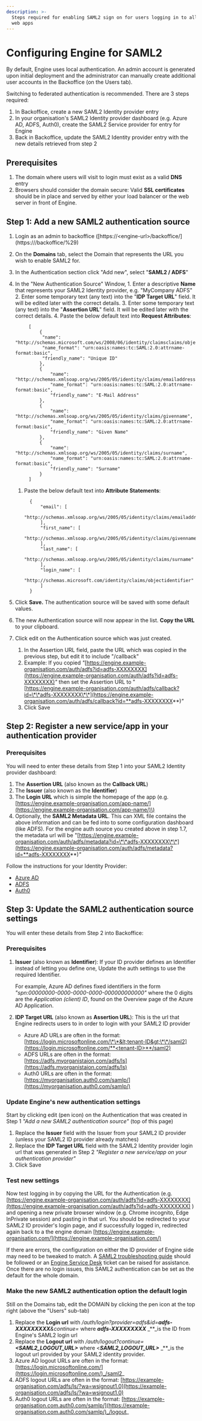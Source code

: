 ```yaml
---
description: >-
  Steps required for enabling SAML2 sign on for users logging in to all Engine
  web apps
---
```


# Configuring Engine for SAML2

By default, Engine uses local authentication. An admin account is generated upon initial deployment and the administrator can manually create additional user accounts in the Backoffice \(on the Users tab\).

Switching to federated authentication is recommended. There are 3 steps required:

1. In Backoffice, create a new SAML2 Identity provider entry
2. In your organisation's SAML2 Identity provider dashboard \(e.g. Azure AD, ADFS, Auth0\), create the SAML2 Service provider for entry for Engine
3. Back in Backoffice, update the SAML2 Identity provider entry with the new details retrieved from step 2

## Prerequisites

1. The domain where users will visit to login must exist as a valid **DNS** entry 
2. Browsers should consider the domain secure: Valid **SSL certificates** should be in place and served by either your load balancer or the web server in front of Engine.

## Step 1: Add a new SAML2 authentication source

1. Login as an admin to backoffice \([https://&lt;engine-url&gt;/backoffice/\](https://<engine-url>/backoffice/%29\)
2. On the **Domains** tab, select the Domain that represents the URL you wish to enable SAML2 for.
3. In the Authentication section click "Add new", select "**SAML2 / ADFS**"
4. In the "New Authentication Source" Window, 1. Enter a descriptive **Name** that represents your SAML2 Identity provider, e.g. "MyCompany ADFS" 2. Enter some temporary text \(any text\) into the "**IDP Target URL**" field. It will be edited later with the correct details. 3. Enter some temporary text \(any text\) into the "**Assertion URL**" field. It will be edited later with the correct details. 4. Paste the below default text into **Request Attributes**:

   ```text
        [
            {
             "name": "http://schemas.microsoft.com/ws/2008/06/identity/claimsclaims/objectidentifier",
             "name_format": "urn:oasis:names:tc:SAML:2.0:attrname-format:basic",
             "friendly_name": "Unique ID"
            },
            {
                "name": "http://schemas.xmlsoap.org/ws/2005/05/identity/claims/emailaddress",
                "name_format": "urn:oasis:names:tc:SAML:2.0:attrname-format:basic",
                "friendly_name": "E-Mail Address"
            },
            {
                "name": "http://schemas.xmlsoap.org/ws/2005/05/identity/claims/givenname",
                "name_format": "urn:oasis:names:tc:SAML:2.0:attrname-format:basic",
                "friendly_name": "Given Name"
            },
            {
                "name": "http://schemas.xmlsoap.org/ws/2005/05/identity/claims/surname",
                "name_format": "urn:oasis:names:tc:SAML:2.0:attrname-format:basic",
                "friendly_name": "Surname"
            }
        ]
   ```

   1. Paste the below default text into **Attribute Statements**:

      ```text
        {
            "email": [
                "http://schemas.xmlsoap.org/ws/2005/05/identity/claims/emailaddress"
            ],
            "first_name": [
                "http://schemas.xmlsoap.org/ws/2005/05/identity/claims/givenname"
            ],
            "last_name": [
                "http://schemas.xmlsoap.org/ws/2005/05/identity/claims/surname"
            ],
            "login_name": [
                "http://schemas.microsoft.com/identity/claims/objectidentifier"
            ]
        }
      ```

5. Click **Save.** The authentication source will be saved with some default values.
6. The new Authentication source will now appear in the list. **Copy the URL** to your clipboard.
7. Click edit on the Authentication source which was just created.
   1. In the Assertion URL field, paste the URL which was copied in the previous step, but edit it to include "/callback"
   2. Example: If you copied _"_[https://engine.example-organisation.com/auth/adfs?id=adfs-XXXXXXXX](https://engine.example-organisation.com/auth/adfs?id=adfs-XXXXXXXX)_"_ then set the Assertion URL to "[https://engine.example-organisation.com/auth/adfs/callback?id=\*\*adfs-XXXXXXXX\*\*](https://engine.example-organisation.com/auth/adfs/callback?id=**adfs-XXXXXXXX**)_"_
   3. Click Save

## Step 2: Register a new service/app in your authentication provider

### Prerequisites

You will need to enter these details from Step 1 into your SAML2 Identity provider dashboard:

1. The **Assertion URL** \(also known as the **Callback URL**\)
2. The **Issuer** \(also known as the **Identifier**\)
3. The **Login URL** which is simple the homepage of the app \(e.g. [https://engine.example-organisation.com/app-name/](https://engine.example-organisation.com/app-name/)\)
4. Optionally, the **SAML2 Metadata URL**. This can XML file contains the above information and can be fed into to some configuration dashboard \(like ADFS\). For the engine auth source you created above in step 1.7, the metadata url will be "[https://engine.example-organisation.com/auth/adfs/metadata?id=\*\*adfs-XXXXXXXX\*\*](https://engine.example-organisation.com/auth/adfs/metadata?id=**adfs-XXXXXXXX**)_"_

Follow the instructions for your Identity Provider:

* [Azure AD](saml2-with-azure-ad.md)
* [ADFS](saml2-with-adfs.md)
* [Auth0](saml2-with-auth0.md)

## Step 3: Update the SAML2 authentication source settings

You will enter these details from Step 2 into Backoffice:

### Prerequisites

1. **Issuer** \(also known as **Identifier**\): If your ID provider defines an Identifier instead of letting you define one, Update the auth settings to use the required Identifier.

   For example, Azure AD defines fixed identifiers in the form _"spn:00000000-0000-0000-0000-000000000000"_ where the 0 digits are the _Application \(client\) ID_, found on the Overview page of the Azure AD Application.

2. **IDP Target URL** \(also known as **Assertion URL**\): This is the url that Engine redirects users to in order to login with your SAML2 ID provider
   * Azure AD URLs are often in the format: [https://login.microsoftonline.com/\*\*&lt;tenant-ID&gt;\*\*/saml2](https://login.microsoftonline.com/**<tenant-ID>**/saml2)
   * ADFS URLs are often in the format: [https://adfs.myorganistaion.com/adfs/ls](https://adfs.myorganistaion.com/adfs/ls)
   * Auth0 URLs are often in the format: [https://myorganisation.auth0.com/samlp/](https://myorganisation.auth0.com/samlp/)

### Update Engine's new authentication settings

Start by clicking edit \(pen icon\) on the Authentication that was created in Step 1 _"Add a new SAML2 authentication source"_ \(top of this page\)

1. Replace the **Issuer** field with the Issuer from your SAML2 ID provider \(unless your SAML2 ID provider already matches\)
2. Replace the **IDP Target URL** field with the SAML2 Identity provider login url that was generated in Step 2 _"Register a new service/app on your authentication provider"_
3. Click Save

### Test new settings

Now test logging in by copying the URL for the Authentication \(e.g. [https://engine.example-organisation.com/auth/adfs?id=adfs-XXXXXXXX](https://engine.example-organisation.com/auth/adfs?id=adfs-XXXXXXXX) \) and opening a new private browser window \(e.g. Chrome incognito, Edge InPrivate session\) and pasting in that url. You should be redirected to your SAML2 ID provider's login page, and if successfully logged in, redirected again back to a the engine domain [https://engine.example-organisation.com/](https://engine.example-organisation.com/)

If there are errors, the configuration on either the ID provider of Engine side may need to be tweaked to match. A [SAML2 troubleshooting guide](https://auth0.com/docs/protocols/saml/saml-configuration/troubleshoot) should be followed or an [Engine Service Desk](https://support.acaprojects.com/) ticket can be raised for assistance. Once there are no login issues, this SAML2 authentication can be set as the default for the whole domain.

### Make the new SAML2 authentication option the default login

Still on the Domains tab, edit the DOMAIN by clicking the pen icon at the top right \(above the "Users" sub-tab\)

1. Replace the **Login url** with _/auth/login?provider=adfs&id=**adfs-XXXXXXXXX**&continue=_ where _**adfs-XXXXXXXXX**_ \_\*\*\_is the ID from Engine's SAML2 login url
2. Replace the **Logout url** with _/auth/logout?continue=**&lt;SAML2\_LOGOUT\_URL&gt;**_ where &lt;_**SAML2\_LOGOUT\_URL&gt;**_ \_\*\*\_is the logout url provided by your SAML2 identity provider.
3. Azure AD logout URLs are often in the format: [https://login.microsoftonline.com/](https://login.microsoftonline.com/)_/saml2_
4. ADFS logout URLs are often in the format: [https://example-organisation.com/adfs/ls/?wa=wsignout1.0](https://example-organisation.com/adfs/ls/?wa=wsignout1.0)
5. Auth0 logout URLs are often in the format: [https://example-organisation.com.auth0.com/samlp/](https://example-organisation.com.auth0.com/samlp/)_/logout_

